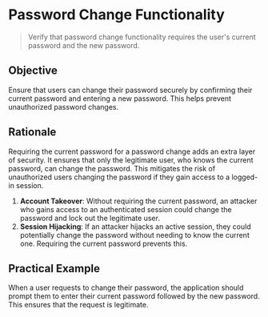 # Password Change Functionality

> Verify that password change functionality requires the user's current password and the new password.

## Objective
Ensure that users can change their password securely by confirming their current password and entering a new password. This helps prevent unauthorized password changes.

## Rationale
Requiring the current password for a password change adds an extra layer of security. It ensures that only the legitimate user, who knows the current password, can change the password. This mitigates the risk of unauthorized users changing the password if they gain access to a logged-in session.

1. **Account Takeover**: Without requiring the current password, an attacker who gains access to an authenticated session could change the password and lock out the legitimate user.
2. **Session Hijacking**: If an attacker hijacks an active session, they could potentially change the password without needing to know the current one. Requiring the current password prevents this.

## Practical Example
When a user requests to change their password, the application should prompt them to enter their current password followed by the new password. This ensures that the request is legitimate.

